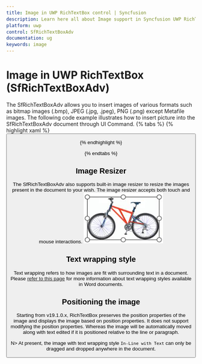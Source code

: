 ```yaml
---
title: Image in UWP RichTextBox control | Syncfusion
description: Learn here all about Image support in Syncfusion UWP RichTextBox (SfRichTextBoxAdv) control and more.
platform: uwp
control: SfRichTextBoxAdv
documentation: ug
keywords: image
---
```

# Image in UWP RichTextBox (SfRichTextBoxAdv)

The SfRichTextBoxAdv allows you to insert images of various formats such as bitmap images (.bmp), JPEG (.jpg, .jpeg), PNG (.png) except Metafile images.
The following code example illustrates how to insert picture into the SfRichTextBoxAdv document through UI Command.
{% tabs %}
{% highlight xaml %}
<Button Content="Insert Picture" Command="{Binding ElementName=richTextBoxAdv,Path=InsertPictureCommand}"/>


{% endhighlight %}

{% endtabs %}

## Image Resizer
The SfRichTextBoxAdv also supports built-in image resizer to resize the images present in the document to your wish. The image resizer accepts both touch and mouse interactions.
![Image_img1](Image_images/Image_img1.jpeg)

## Text wrapping style
Text wrapping refers to how images are fit with surrounding text in a document. Please [refer to this page](/uwp/richtextbox/text-wrapping-style) for more information about text wrapping styles available in Word documents.

## Positioning the image
Starting from v19.1.0.x, RichTextBox preserves the position properties of the image and displays the image based on position properties. It does not support modifying the position properties. Whereas the image will be automatically moved along with text edited if it is positioned relative to the line or paragraph.

N> At present, the image with text wrapping style `In-Line with Text` can only be dragged and dropped anywhere in the document.

